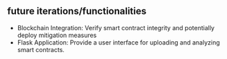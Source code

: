 ## future iterations/functionalities 
- Blockchain Integration: Verify smart contract integrity and potentially deploy mitigation measures
- Flask Application: Provide a user interface for uploading and analyzing smart contracts.
